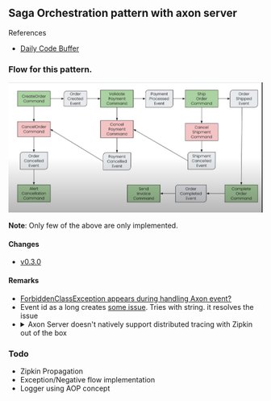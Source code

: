 ## Saga Orchestration pattern with axon server

References

- [Daily Code Buffer](https://github.com/shabbirdwd53/event-driven-microservices/tree/saga-orchestration)

### Flow for this pattern.

![Saga Flow Diagram](./images/Saga_flow.png)

**Note**: Only few of the above are only implemented.

#### Changes

- [v0.3.0](https://github.com/tuhin47/spring-micro-47/releases/tag/0.3.0)

#### Remarks

- [ForbiddenClassException appears during handling Axon event?](https://stackoverflow.com/a/75628094/7499069)
- Event id as a long
  creates [some issue](https://trello.com/1/cards/64b5504240f74032d076a692/attachments/64b8b75f624fd29552ceb868/download/axonerror.log).
  Tries with string. it resolves the issue
-  <details>
      <summary>Axon Server doesn't natively support distributed tracing with Zipkin out of the box</summary>
      Axon Server is a specialized event store and message router for applications based on the Axon Framework. As of my last update in September 2021, Axon Server doesn't natively support distributed tracing with Zipkin out of the box.
  </details>

### Todo

- Zipkin Propagation
- Exception/Negative flow implementation
- Logger using AOP concept